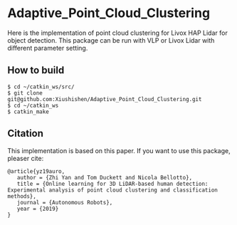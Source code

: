 # Adaptive_Point_Cloud_Clustering
Here is the implementation of point cloud clustering for Livox HAP Lidar for object detection. This package can be run with VLP or Livox Lidar with different parameter setting. 

## How to build ##
```
$ cd ~/catkin_ws/src/
$ git clone git@github.com:Xiushishen/Adaptive_Point_Cloud_Clustering.git
$ cd ~/catkin_ws
$ catkin_make
```

## Citation ##
This implementation is based on this paper. If you want to use this package, pleaser cite:
```
@article{yz19auro,
   author = {Zhi Yan and Tom Duckett and Nicola Bellotto},
   title = {Online learning for 3D LiDAR-based human detection: Experimental analysis of point cloud clustering and classification methods},
   journal = {Autonomous Robots},
   year = {2019}
}
```

